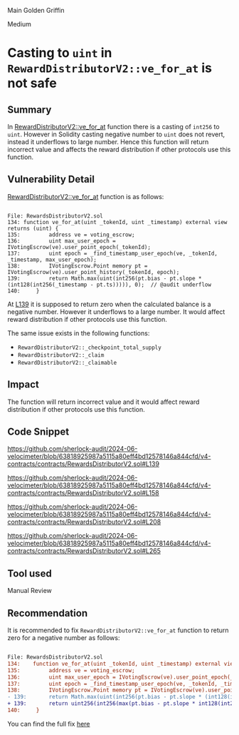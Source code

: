 Main Golden Griffin

Medium

# Casting to `uint` in `RewardDistributorV2::ve_for_at` is not safe

## Summary

In [RewardDistributorV2::ve_for_at](https://github.com/sherlock-audit/2024-06-velocimeter/blob/63818925987a5115a80eff4bd12578146a844cfd/v4-contracts/contracts/RewardsDistributorV2.sol#L134) function there is a casting of `int256` to `uint`.
However in Solidity casting negative number to `uint` does not revert, instead it underflows to large number. Hence this function will return incorrect value and affects the reward distribution if other protocols use this function.

## Vulnerability Detail

[RewardDistributorV2::ve_for_at](https://github.com/sherlock-audit/2024-06-velocimeter/blob/63818925987a5115a80eff4bd12578146a844cfd/v4-contracts/contracts/RewardsDistributorV2.sol#L134) function is as follows:

```solidity

File: RewardsDistributorV2.sol
134: function ve_for_at(uint _tokenId, uint _timestamp) external view returns (uint) {
135:         address ve = voting_escrow;
136:         uint max_user_epoch = IVotingEscrow(ve).user_point_epoch(_tokenId);
137:         uint epoch = _find_timestamp_user_epoch(ve, _tokenId, _timestamp, max_user_epoch);
138:         IVotingEscrow.Point memory pt = IVotingEscrow(ve).user_point_history(_tokenId, epoch);
139:         return Math.max(uint(int256(pt.bias - pt.slope * (int128(int256(_timestamp - pt.ts))))), 0);  // @audit underflow
140:     }

```

At [L139](https://github.com/sherlock-audit/2024-06-velocimeter/blob/63818925987a5115a80eff4bd12578146a844cfd/v4-contracts/contracts/RewardsDistributorV2.sol#L139) it is supposed to return zero when the calculated balance is a negative number. However it underflows to a large number. It would affect reward distribution if other protocols use this function.

The same issue exists in the following functions:

- `RewardDistributorV2::_checkpoint_total_supply`
- `RewardDistributorV2::_claim`
- `RewardDistributorV2::_claimable`

## Impact

 The function will return incorrect value and it would affect reward distribution if other protocols use this function.

## Code Snippet

https://github.com/sherlock-audit/2024-06-velocimeter/blob/63818925987a5115a80eff4bd12578146a844cfd/v4-contracts/contracts/RewardsDistributorV2.sol#L139

https://github.com/sherlock-audit/2024-06-velocimeter/blob/63818925987a5115a80eff4bd12578146a844cfd/v4-contracts/contracts/RewardsDistributorV2.sol#L158

https://github.com/sherlock-audit/2024-06-velocimeter/blob/63818925987a5115a80eff4bd12578146a844cfd/v4-contracts/contracts/RewardsDistributorV2.sol#L208

https://github.com/sherlock-audit/2024-06-velocimeter/blob/63818925987a5115a80eff4bd12578146a844cfd/v4-contracts/contracts/RewardsDistributorV2.sol#L265

## Tool used

Manual Review

## Recommendation

It is recommended to fix `RewardDistributorV2::ve_for_at` function to return zero for a negative number as follows:

```diff

File: RewardsDistributorV2.sol
134:    function ve_for_at(uint _tokenId, uint _timestamp) external view returns (uint) {
135:         address ve = voting_escrow;
136:         uint max_user_epoch = IVotingEscrow(ve).user_point_epoch(_tokenId);
137:         uint epoch = _find_timestamp_user_epoch(ve, _tokenId, _timestamp, max_user_epoch);
138:         IVotingEscrow.Point memory pt = IVotingEscrow(ve).user_point_history(_tokenId, epoch);
- 139:       return Math.max(uint(int256(pt.bias - pt.slope * (int128(int256(_timestamp - pt.ts))))), 0);
+ 139:       return uint256(int256(max(pt.bias - pt.slope * int128(int256(_timestamp - pt.ts)), 0)));
140:     }

```

You can find the full fix [here](https://github.com/velodrome-finance/contracts/commit/6485efe9eb5f0884d4a5f20b2489c6087d291092)
